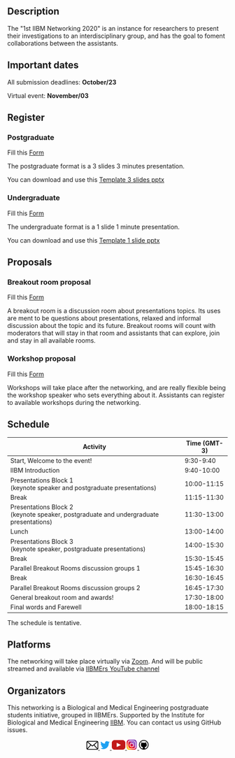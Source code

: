 ## Description

The "1st IIBM Networking 2020" is an instance for researchers to present their investigations to an interdisciplinary group, and has the goal to foment collaborations between the assistants. 

## Important dates

All submission deadlines: **October/23**

Virtual event: **November/03**

## Register

### Postgraduate 
Fill this [Form](https://docs.google.com/forms/d/e/1FAIpQLSfkcXWRbVFJqf1Ha86PBapHeKbjdZ2pi5zQNIEn7n9eIRdgXQ/viewform?usp=sf_link)

The postgraduate format is a 3 slides 3 minutes presentation.

You can download and use this [Template 3 slides pptx](https://github.com/IIBMErs/1st-IIBM-Networking-2020/blob/master/templates/Template%203%20page.pptx)

### Undergraduate
Fill this [Form](https://docs.google.com/forms/d/e/1FAIpQLSdQiyXymsQbQ9u8FVLNob-Iz9Yd72xhXDHhAljhp5QQ1xj1Pw/viewform?usp=sf_link)

The undergraduate format is a 1 slide 1 minute presentation.

You can download and use this [Template 1 slide pptx](https://github.com/IIBMErs/1st-IIBM-Networking-2020/blob/master/templates/Template%201%20page.pptx)

## Proposals
### Breakout room proposal
Fill this [Form](https://docs.google.com/forms/d/e/1FAIpQLSdTSCjS7YmxSmdnOpQmdK1ITtFL1jdc9MRECXo1LQPaGOesng/viewform?usp=sf_link)

A breakout room is a discussion room about presentations topics. Its uses are ment to be questions about presentations, relaxed and informal discussion about the topic and its future. Breakout rooms will count with moderators that will stay in that room and assistants that can explore, join and stay in all available rooms. 

### Workshop proposal
Fill this [Form](https://docs.google.com/forms/d/e/1FAIpQLSdwE-EEdabz2bOLFyW4XRdaN6SfaduGyjFfPWKT8UmeJLoMKA/viewform?usp=sf_link)

Workshops will take place after the networking, and are really flexible being the workshop speaker who sets everything about it. Assistants can register to available workshops during the networking.

## Schedule

|**Activity**|Time (GMT-3)|
|---|-----|
|Start, Welcome to the event!|9:30-9:40|
|IIBM Introduction|9:40-10:00|
|Presentations Block 1<br>(keynote speaker and postgraduate presentations)|10:00-11:15|
|Break|11:15-11:30|
|Presentations Block 2<br>(keynote speaker, postgraduate and undergraduate presentations)|11:30-13:00|
|Lunch|13:00-14:00|
|Presentations Block 3<br>(keynote speaker, postgraduate presentations)| 14:00-15:30|
|Break|15:30-15:45|
|Parallel Breakout Rooms discussion groups 1|15:45-16:30|
|Break|16:30-16:45|
|Parallel Breakout Rooms discussion groups 2|16:45-17:30|
|General breakout room and awards!|17:30-18:00|
|Final words and Farewell|18:00-18:15|

The schedule is tentative.

## Platforms

The networking will take place virtually via [Zoom](https://zoom.us/).
And will be public streamed and available via [IIBMErs YouTube channel]()


## Organizators

This networking is a Biological and Medical Engineering postgraduate students initiative, grouped in IIBMErs. Supported by the Institute for Biological and Medical Engineering [IIBM](https://ingenieriabiologicaymedica.uc.cl/en/). You can contact us using GitHub issues.



<p align="center">
    <a href="mailto:networking.iibmers@gmail.com">
        <img src="https://github.com/IIBMErs/1st-IIBM-Networking-2020/blob/master/images/email.png?raw=true" width="27" >
    </a>
    <a href="https://twitter.com/IIBMErs_">
        <img src="https://github.com/IIBMErs/1st-IIBM-Networking-2020/blob/master/images/twitter.png?raw=true" width="23" />
    </a> 
    <a href="https://www.youtube.com/channel/UCkovYMRH5t05yrkC0AegO1A?view_as=subscriber">
        <img src="https://github.com/IIBMErs/1st-IIBM-Networking-2020/blob/master/images/youtube.png?raw=true" width="31" />
    </a>
    <a href="https://www.instagram.com/iibmers/?hl=en">
        <img src="https://github.com/IIBMErs/1st-IIBM-Networking-2020/blob/master/images/insta.png?raw=true" width="24" >
    </a>
    <a href="https://github.com/IIBMErs">
        <img src="https://github.com/IIBMErs/1st-IIBM-Networking-2020/blob/master/images/github.png?raw=true" width="22" >
    </a>
</p>

